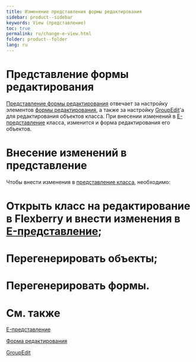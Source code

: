 ```yaml
---
title: Изменение представления формы редактирования
sidebar: product--sidebar
keywords: View (представление)
toc: true
permalink: ru/change-e-view.html
folder: product--folder
lang: ru
---
```


# Представление формы редактирования

[Представление формы редактирования](e-view.html) отвечает за настройку элементов [формы редактирования](Формы-редактирования-классы-со-стереотипом-editform.html), а также за настройку [GroupEdit](group-edit.html)'a для редактирования объектов класса. При внесении изменений в [E-представление](e-view.html) класса, изменится и форма редактирования его объектов.


# Внесение изменений в представление

Чтобы внести изменения в [представление класса](view-definition.html), необходимо:
# Открыть класс на редактирование в Flexberry и внести изменения в [E-представление](e-view.html);
# Перегенерировать объекты;
# Перегенерировать формы.
# См. также
[E-представление](e-view.html)

[Форма редактирования](Формы-редактирования-классы-со-стереотипом-editform.html)

[GroupEdit](group-edit.html)
 

